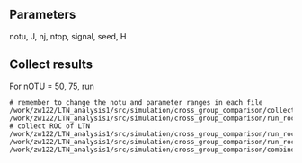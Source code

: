 
## Parameters
notu, J, nj, ntop, signal, seed, H

## Collect results
For nOTU = 50, 75, run
```
# remember to change the notu and parameter ranges in each file
/work/zw122/LTN_analysis1/src/simulation/cross_group_comparison/collect_teststat_notu.sh 
/work/zw122/LTN_analysis1/src/simulation/cross_group_comparison/run_roc_ltn_notu.R # collect ROC of LTN
/work/zw122/LTN_analysis1/src/simulation/cross_group_comparison/run_roc_dirfactor_notu.R
/work/zw122/LTN_analysis1/src/simulation/cross_group_comparison/run_roc_maaslin_notu.R
/work/zw122/LTN_analysis1/src/simulation/cross_group_comparison/combine_roc_notu.R 
```




